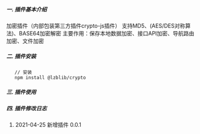 ##### 一. 插件基本介绍
 加密插件（内部包装第三方插件crypto-js插件）
 支持MD5、(AES/DES对称算法)、BASE64加密解密
 主要作用：保存本地数据加密、接口API加密、导航路由加密、文件加密
 
##### 二. 插件安装
```
   // 安装
   npm install @lzblib/crypto
```


##### 三. 插件使用



##### 四. 插件修改日志
1. 2021-04-25 新增插件 0.0.1


